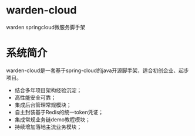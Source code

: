 # warden-cloud
warden springcloud微服务脚手架

# 系统简介
warden-cloud是一套基于spring-cloud的java开源脚手架，适合初创企业、起步项目。
* 结合多年项目架构经验沉淀；
* 高性能安全可靠；
* 集成后台管理常规模块；
* 自主封装基于Redis的统一token凭证；
* 集成常规业务链demo教程模块；
* 持续增加落地主流业务模块；
